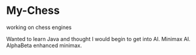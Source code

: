 # My-Chess
working on chess engines

Wanted to learn Java and thought I would begin to get into AI. Minimax AI. AlphaBeta enhanced minimax. 
